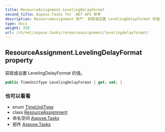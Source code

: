 ```yaml
---
title: ResourceAssignment.LevelingDelayFormat
second_title: Aspose.Tasks for .NET API 参考
description: ResourceAssignment 财产. 获取或设置 LevelingDelayFormat 的值
type: docs
weight: 350
url: /zh/net/aspose.tasks/resourceassignment/levelingdelayformat/
---
```

## ResourceAssignment.LevelingDelayFormat property

获取或设置 LevelingDelayFormat 的值。

```csharp
public TimeUnitType LevelingDelayFormat { get; set; }
```

### 也可以看看

* enum [TimeUnitType](../../timeunittype/)
* class [ResourceAssignment](../)
* 命名空间 [Aspose.Tasks](../../resourceassignment/)
* 部件 [Aspose.Tasks](../../../)


